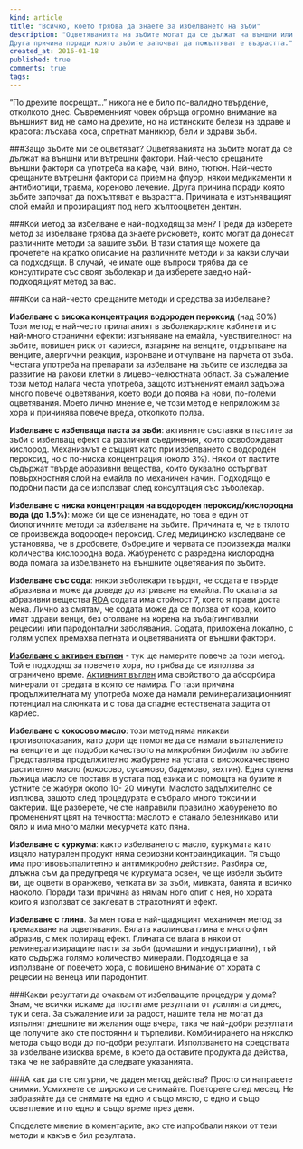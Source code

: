 ```yaml
---
kind: article
title: "Всичко, което трябва да знаете за избелването на зъби"
description: "Оцветяванията на зъбите могат да се дължат на външни или вътрешни фактори.
Друга причина поради която зъбите започват да пожълтяват е възрастта."
created_at: 2016-01-18
published: true
comments: true
tags:
--- 
```


“По дрехите посрещат…” никога не е било по-валидно твърдение, отколкото днес. Съвременният човек обръща огромно внимание на външният вид не само на дрехите, но на истинските белези на здраве и красота: лъскава коса, спретнат маникюр, бели и здрави зъби.

###Защо зъбите ми се оцветяват?
Оцветяванията на зъбите могат да се дължат на външни или вътрешни фактори.
Най-често срещаните външни фактори са употреба на кафе, чай, вино, тютюн.
Най-често срещаните вътрешни фактори са прием на флуор, някои медикаменти и антибиотици, травма, кореново лечение.
Друга причина поради която зъбите започват да пожълтяват е възрастта. Причината е изтъняващият слой емайл и прозиращият под него жълтооцветен дентин.<br />

<!-- more -->

###Кой метод за избелване е най-подходящ за мен?
Преди да изберете метод за избелване трябва да знаете рисковете, които могат да донесат различните методи за вашите зъби. В тази статия ще можете да прочетете на кратко описание на различните методи и за какви случаи са подходящи. В случай, че имате още въпроси трябва да се консултирате със своят зъболекар и да изберете заедно най-подходящият метод за вас.

###Кои са най-често срещаните методи и средства за избелване?

**Избелване с висока концентрация водороден пероксид** (над 30%) Този метод е най-често прилаганият в зъболекарските кабинети и с най-много странични ефекти: изтъняване на емайла, чувствителност на зъбите, повишен риск от кариеси, изгаряне на венците, отдръпване на венците, алергични реакции, изронване и отчупване на парчета от зъба. Честата употреба на препарати за избелване на зъбите се изследва за развитие на ракови клетки в лицево-челюстната област. За съжаление този метод налага честа употреба, защото изтъненият емайл задържа много повече оцветявания, което води до поява на нови, по-големи оцветявания. Моето лично мнение е, че този метод е неприложим за хора и причинява повече вреда, отколкото полза.

**Избелване с избелваща паста за зъби**: активните съставки в пастите за зъби с избелващ ефект са различни съединения, които освобождават кислород. Механизмът е същият като при избелването с водороден пероксид, но с по-ниска концентрация (около 3%). Някои от пастите съдържат твърде абразивни вещества, които буквално остъргват повърхностния слой на емайла по механичен начин. Подходящо е подобни пасти да се използват след консултация със зъболекар.

**Избелване с ниска концентрация на водороден пероксид/кислородна вода (до 1.5%)**: може би ще се изненадате, но това е един от биологичните методи за избелване на зъбите. Причината е, че в тялото се произвежда водороден пероксид. След медицинско изследване се установява, че в дробовете, бъбреците и червата се произвежда малки количества кислородна вода. Жабуренето с разредена кислородна вода помага за избелването на външните оцветявания по зъбите.

**Избелване със сода**: някои зъболекари твърдят, че содата е твърде абразивна и може да доведе до изтриване на емайла. По скалата за абразивни вещества [RDA](http://c2-preview.prosites.com/131248/wy/docs/131248_rdh%20sheet.pdf,) содата има стойност 7, което я прави доста мека. Лично аз смятам, че содата може да се ползва от хора, които имат здрави венци, без оголване на корена на зъба(гингивални рецесии) или пародонтални заболявания. Содата, приложена локално, с голям успех премахва петната и оцветяванията от външни фактори.

**[Избелване с активен въглен](https://bezkaries.com/blog/2014-03-07-%D0%B8%D0%B7%D0%B1%D0%B5%D0%BB%D0%B2%D0%B0%D0%BD%D0%B5/)** - тук ще намерите повече за този метод. Той е подходящ за повечето хора, но трябва да се използва за ограничено време. [Активният въглен](https://glowsmile.bg/?wpam_id=23) има свойството да абсорбира минерали от средата в която се намира. По тази причина продължителната му употреба може да намали реминерализационният потенциал на слюнката и с това да спадне естествената защита от кариес.

**Избелване с кокосово масло**: този метод няма никакви противопоказания, като дори ще помогне да се намали възпалението на венците и ще подобри качеството на микробния биофилм по зъбите. Представлява продължително жабурене на устата с висококачествено растително масло (кокосово, сусамово, бадемово, зехтин). Една супена лъжица масло се поставя в устата под езика и с помощта на бузите и устните се жабури около 10- 20 минути. Маслото задължително се изплюва, защото след процедурата е събрало много токсини и бактерии. Ще разберете, че сте направили правилно жабуренето по промененият цвят на течността: маслото е станало белезникаво или бяло и има много малки мехурчета като пяна. 

**Избелване с куркума**: както избелването с масло, куркумата като изцяло натурален продукт няма сериозни контраиндикации. Тя също има противовъзпалително и антимикробно действие. Разбира се, длъжна съм да предупредя че куркумата освен, че ще избели зъбите ви, ще оцвети в оранжево, четката ви за зъби, мивката, банята и всичко наоколо. Поради тази причина аз нямам ного опит с нея, но хората които я използват се заклеват в страхотният й ефект.

**Избелване с глина**. За мен това е най-щадящият механичен метод за премахване на оцветявания. Бялата каолинова глина е много фин абразив, с мек полиращ ефект. Глината се влага в някои от реминерализиращите пасти за зъби (домашни и индустриални), тъй като съдържа голямо количество минерали. Подходяща е за използване от повечето хора, с повишено внимание от хората с рецесии на венеца или пародонтит.

###Какви резултати да очаквам от избелващите процедури у дома?
Знам, че всички искаме да постигаме резултати от усилията си днес, тук и сега. За съжаление или за радост, нашите тела не могат да изпълнят днешните ни желания още вчера, така че най-добри резултати ще получите ако сте постоянни и търпеливи. Комбинирането на няколко метода също води до по-добри резултати. Използването на средствата за избелване изисква време, в което да оставите продукта да действа, така че не забравяйте да следвате указанията. 

###А как да сте сигурни, че даден метод действа?
Просто си направете снимки. Усмихнете се широко и се снимайте. Повторете след месец. Не забравяйте да се снимате на едно и също място, с едно и също осветление и по едно и също време през деня.

Споделете мнение в коментарите, ако сте изпробвали някои от тези методи и какъв е бил резултата. 